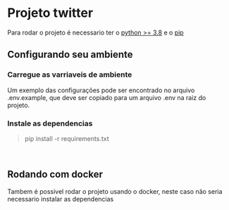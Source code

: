 
<h1>Projeto twitter</h1>

Para rodar o projeto é necessario ter o <a href="https://www.python.org/downloads/">python >= 3.8</a> e o <a href= "https://pypi.org/project/pip/">pip</a>


<h2>Configurando seu ambiente </h2>

<h3>Carregue as varriaveis de ambiente</h3>

Um exemplo das configurações pode ser encontrado no arquivo .env.example, que deve ser copiado para um arquivo .env na raiz do projeto.

<h3 id="dep">Instale as dependencias </h3>
<blockquote>
pip install -r requirements.txt
</blockquote>

</br>
<h2>Rodando com docker</h2>

Tambem é possivel rodar o projeto usando o docker, neste caso não seria necessario instalar as dependencias
